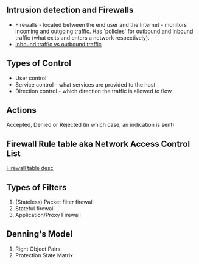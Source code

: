 ## Intrusion detection and Firewalls
- Firewalls - located between the end user and the Internet - monitors incoming and outgoing traffic. Has 'policies' for outbound and inbound traffic (what exits and enters a network respectively).
- [Inbound traffic vs outbound traffic](https://www.tufin.com/blog/inbound-vs-outbound-firewall-rules-simplifying-network-security#:~:text=Inbound%20rules%20control%20the%20traffic,software%20from%20sending%20data%20out.) 

## Types of Control
- User control
- Service control - what services are provided to the host
- Direction control - which direction the traffic is allowed to flow

## Actions
Accepted, Denied or Rejected (in which case, an indication is sent)

## Firewall Rule table aka Network Access Control List
[Firewall table desc](https://www.idc-online.com/technical_references/pdfs/data_communications/Firewall_Rules.pdf)

## Types of Filters
1) (Stateless) Packet filter firewall
2) Stateful firewall
3) Application/Proxy Firewall
   
## Denning's Model
1) Right Object Pairs
2) Protection State Matrix

  
